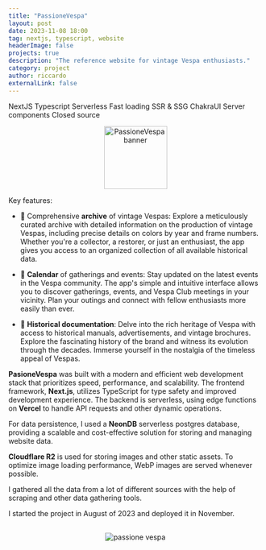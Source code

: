 ```yaml
---
title: "PassioneVespa"
layout: post
date: 2023-11-08 18:00
tag: nextjs, typescript, website
headerImage: false
projects: true
description: "The reference website for vintage Vespa enthusiasts."
category: project
author: riccardo
externalLink: false
---
```


<span class="project-used-item">NextJS</span>
<span class="project-used-item">Typescript</span>
<span class="project-used-item">Serverless</span>
<span class="project-used-item">Fast loading</span>
<span class="project-used-item">SSR & SSG</span>
<span class="project-used-item">ChakraUI</span>
<span class="project-used-item">Server components</span>
<span class="project-used-item red-project">Closed source <span class="ec-lock"></span></span>

<div align="center">
<img src="../../img/featured/passione-vespa/app_logo_rounded.png" alt="PassioneVespa banner" height="125px" >
</div>

Key features:

- 📁 Comprehensive **archive** of vintage Vespas: Explore a meticulously curated archive with detailed information on the production of vintage Vespas, including precise details on colors by year and frame numbers. Whether you're a collector, a restorer, or just an enthusiast, the app gives you access to an organized collection of all available historical data.

- 📅 **Calendar** of gatherings and events: Stay updated on the latest events in the Vespa community. The app's simple and intuitive interface allows you to discover gatherings, events, and Vespa Club meetings in your vicinity. Plan your outings and connect with fellow enthusiasts more easily than ever.

- 📜 **Historical documentation**: Delve into the rich heritage of Vespa with access to historical manuals, advertisements, and vintage brochures. Explore the fascinating history of the brand and witness its evolution through the decades. Immerse yourself in the nostalgia of the timeless appeal of Vespas.

**PasioneVespa** was built with a modern and efficient web development stack that prioritizes speed, performance, and scalability. The frontend framework, **Next.js**, utilizes TypeScript for type safety and improved development experience. The backend is serverless, using edge functions on **Vercel** to handle API requests and other dynamic operations.

For data persistence, I used a **NeonDB** serverless postgres database, providing a scalable and cost-effective solution for storing and managing website data.

**Cloudflare R2** is used for storing images and other static assets. To optimize image loading performance, WebP images are served whenever possible.

I gathered all the data from a lot of different sources with the help of scraping and other data gathering tools.

I started the project in August of 2023 and deployed it in November.

<div style="text-align: center; margin-top: 30px;">
<img src="../../img/featured/passione-vespa/passione-vespa-mockup.webp" alt="passione vespa" />
</div>
